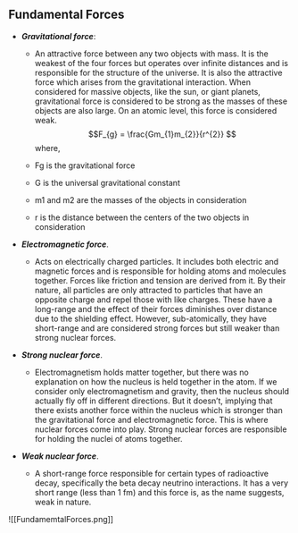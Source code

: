 ## Fundamental Forces
- ***Gravitational force***:
	 - An attractive force between any two objects with mass. It is the weakest of the four forces but operates over infinite distances and is responsible for the structure of the universe. It is also the attractive force which arises from the gravitational interaction. When considered for massive objects, like the sun, or giant planets, gravitational force is considered to be strong as the masses of these objects are also large. On an atomic level, this force is considered weak. 
	$$F_{g} = \frac{Gm_{1}m_{2}}{r^{2}} $$
	where,
	
	- Fg is the gravitational force
	- G is the universal gravitational constant
	- m1 and m2 are the masses of the objects in consideration
	- r is the distance between the centers of the two objects in consideration

- ***Electromagnetic force***.
	- Acts on electrically charged particles. It includes both electric and magnetic forces and is responsible for holding atoms and molecules together. Forces like friction and tension are derived from it. By their nature, all particles are only attracted to particles that have an opposite charge and repel those with like charges. These have a long-range and the effect of their forces diminishes over distance due to the shielding effect. However, sub-atomically, they have short-range and are considered strong forces but still weaker than strong nuclear forces.

- ***Strong nuclear force***.
	- Electromagnetism holds matter together, but there was no explanation on how the nucleus is held together in the atom. If we consider only electromagnetism and gravity, then the nucleus should actually fly off in different directions. But it doesn’t, implying that there exists another force within the nucleus which is stronger than the gravitational force and electromagnetic force. This is where nuclear forces come into play. Strong nuclear forces are responsible for holding the nuclei of atoms together.

- ***Weak nuclear force***.
	- A short-range force responsible for certain types of radioactive decay, specifically the beta decay neutrino interactions. It has a very short range (less than 1 fm) and this force is, as the name suggests, weak in nature.

![[FundamemtalForces.png]]